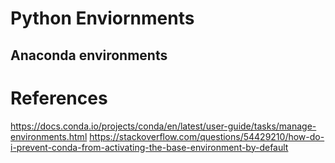 # Python Enviornments 
## Anaconda environments





# References
https://docs.conda.io/projects/conda/en/latest/user-guide/tasks/manage-environments.html
https://stackoverflow.com/questions/54429210/how-do-i-prevent-conda-from-activating-the-base-environment-by-default
